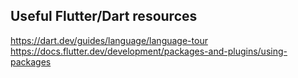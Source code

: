 ## Useful Flutter/Dart resources ##
https://dart.dev/guides/language/language-tour
https://docs.flutter.dev/development/packages-and-plugins/using-packages
